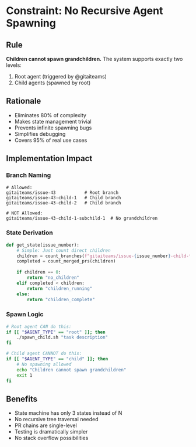 # Constraint: No Recursive Agent Spawning

## Rule
**Children cannot spawn grandchildren.** The system supports exactly two levels:
1. Root agent (triggered by @gitaiteams)
2. Child agents (spawned by root)

## Rationale
- Eliminates 80% of complexity
- Makes state management trivial
- Prevents infinite spawning bugs
- Simplifies debugging
- Covers 95% of real use cases

## Implementation Impact

### Branch Naming
```
# Allowed:
gitaiteams/issue-43           # Root branch
gitaiteams/issue-43-child-1   # Child branch
gitaiteams/issue-43-child-2   # Child branch

# NOT Allowed:
gitaiteams/issue-43-child-1-subchild-1  # No grandchildren
```

### State Derivation
```python
def get_state(issue_number):
    # Simple: Just count direct children
    children = count_branches(f"gitaiteams/issue-{issue_number}-child-*")
    completed = count_merged_prs(children)
    
    if children == 0:
        return "no_children"
    elif completed < children:
        return "children_running"
    else:
        return "children_complete"
```

### Spawn Logic
```bash
# Root agent CAN do this:
if [[ "$AGENT_TYPE" == "root" ]]; then
    ./spawn_child.sh "task description"
fi

# Child agent CANNOT do this:
if [[ "$AGENT_TYPE" == "child" ]]; then
    # No spawning allowed
    echo "Children cannot spawn grandchildren"
    exit 1
fi
```

## Benefits
- State machine has only 3 states instead of N
- No recursive tree traversal needed
- PR chains are single-level
- Testing is dramatically simpler
- No stack overflow possibilities